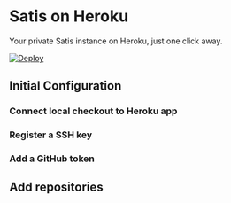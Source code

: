 # Satis on Heroku #

Your private Satis instance on Heroku, just one click away.

[![Deploy](https://www.herokucdn.com/deploy/button.svg)](https://heroku.com/deploy)

## Initial Configuration ##

### Connect local checkout to Heroku app ###

### Register a SSH key ###

### Add a GitHub token ###

## Add repositories ##
